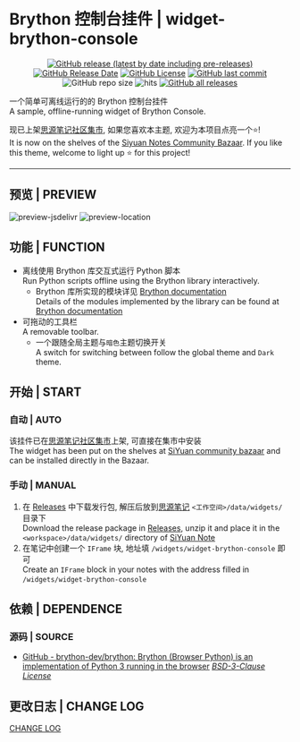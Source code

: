 # Brython 控制台挂件 | widget-brython-console

<center>

[![GitHub release (latest by date including pre-releases)](https://img.shields.io/github/v/release/Zuoqiu-Yingyi/widget-brython-console?include_prereleases&style=flat-square)](https://github.com/Zuoqiu-Yingyi/widget-brython-console/releases/latest)
[![GitHub Release Date](https://img.shields.io/github/release-date/Zuoqiu-Yingyi/widget-brython-console?style=flat-square)](https://github.com/Zuoqiu-Yingyi/widget-brython-console/releases/latest)
[![GitHub License](https://img.shields.io/github/license/Zuoqiu-Yingyi/widget-brython-console?style=flat-square)](https://github.com/Zuoqiu-Yingyi/widget-brython-console/blob/main/LICENSE)
[![GitHub last commit](https://img.shields.io/github/last-commit/Zuoqiu-Yingyi/widget-brython-console?style=flat-square)](https://github.com/Zuoqiu-Yingyi/widget-brython-console/commits/main)
![GitHub repo size](https://img.shields.io/github/repo-size/Zuoqiu-Yingyi/widget-brython-console?style=flat-square)
![hits](https://hits.b3log.org/Zuoqiu-Yingyi/widget-brython-console.svg)
[![GitHub all releases](https://img.shields.io/github/downloads/Zuoqiu-Yingyi/widget-brython-console/total?style=flat-square)](https://github.com/Zuoqiu-Yingyi/widget-brython-console/releases)

</center>

一个简单可离线运行的的 Brython 控制台挂件  
A sample, offline-running widget of Brython Console.

现已上架[思源笔记社区集市](https://github.com/siyuan-note/bazaar), 如果您喜欢本主题, 欢迎为本项目点亮一个⭐!  
It is now on the shelves of the [Siyuan Notes Community Bazaar](https://github.com/siyuan-note/bazaar). If you like this theme, welcome to light up ⭐ for this project!

---

## 预览 | PREVIEW

![preview-jsdelivr](https://cdn.jsdelivr.net/gh/Zuoqiu-Yingyi/widget-brython-console/preview.png)
![preview-location](/widgets/brython-console/preview.png)

## 功能 | FUNCTION

- 离线使用 Brython 库交互式运行 Python 脚本  
  Run Python scripts offline using the Brython library interactively.
  - Brython 库所实现的模块详见 [Brython documentation](https://brython.info/static_doc/en/intro.html)  
    Details of the modules implemented by the library can be found at [Brython documentation](https://brython.info/static_doc/en/intro.html)
- 可拖动的工具栏  
  A removable toolbar.
  - 一个跟随全局主题与`暗色`主题切换开关  
    A switch for switching between follow the global theme and `Dark` theme.

## 开始 | START

### 自动 | AUTO

该挂件已在[思源笔记社区集市](https://github.com/siyuan-note/bazaar)上架, 可直接在集市中安装  
The widget has been put on the shelves at [SiYuan community bazaar](https://github.com/siyuan-note/bazaar) and can be installed directly in the Bazaar.

### 手动 | MANUAL

1. 在 [Releases](https://github.com/Zuoqiu-Yingyi/widget-brython-console/releases) 中下载发行包, 解压后放到[思源笔记](https://github.com/siyuan-note/siyuan) `<工作空间>/data/widgets/` 目录下  
   Download the release package in [Releases](https://github.com/Zuoqiu-Yingyi/widget-brython-console/releases), unzip it and place it in the `<workspace>/data/widgets/` directory of [SiYuan Note](https://github.com/siyuan-note/siyuan)
2. 在笔记中创建一个 `IFrame` 块, 地址填 `/widgets/widget-brython-console` 即可  
   Create an `IFrame` block in your notes with the address filled in `/widgets/widget-brython-console`

## 依赖 | DEPENDENCE

### 源码 | SOURCE

- [GitHub - brython-dev/brython: Brython (Browser Python) is an implementation of Python 3 running in the browser](https://github.com/brython-dev/brython) *[BSD\-3\-Clause License](https://github.com/brython-dev/brython/blob/master/LICENCE.txt)*

## 更改日志 | CHANGE LOG

[CHANGE LOG](./CHANGELOG.md)
